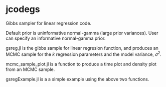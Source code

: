 # jcodegs
Gibbs sampler for linear regression code.

Default prior is uninformative normal-gamma (large prior variances).
User can specify an informative normal-gamma prior.

gsreg.jl is the gibbs sample for linear regresion function, and produces an MCMC sample for the $k$ regression parameters and the       model variance, $\sigma^2$.
  
mcmc_sample_plot.jl is a function to produce a time plot and density plot from an MCMC sample.

gsregExample.jl is a a simple example using the above two functions.

